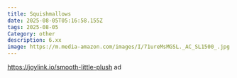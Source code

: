 ```yaml
---
title: Squishmallows
date: 2025-08-05T05:16:58.155Z
tags: 2025-08-05
Category: other
description: 6.xx
image: https://m.media-amazon.com/images/I/71ureMsMGSL._AC_SL1500_.jpg
---
```

https://joylink.io/smooth-little-plush ad